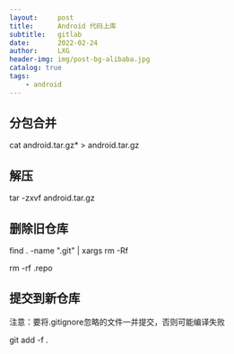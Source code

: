 ```yaml
---
layout:     post
title:      Android 代码上库
subtitle:   gitlab
date:       2022-02-24
author:     LXG
header-img: img/post-bg-alibaba.jpg
catalog: true
tags:
    - android
---
```


## 分包合并

cat android.tar.gz* > android.tar.gz

## 解压

tar -zxvf android.tar.gz

## 删除旧仓库

find . -name ".git" | xargs rm -Rf

rm -rf .repo

## 提交到新仓库

注意：要将.gitignore忽略的文件一并提交，否则可能编译失败

git add -f .


